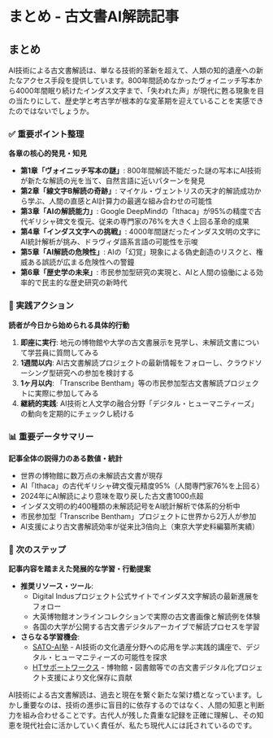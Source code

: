 # まとめ - 古文書AI解読記事

## まとめ

AI技術による古文書解読は、単なる技術的革新を超えて、人類の知的遺産への新たなアクセス手段を提供しています。800年間読めなかったヴォイニッチ写本から4000年間眠り続けたインダス文字まで、「失われた声」が現代に甦る現象を目の当たりにして、歴史学と考古学が根本的な変革期を迎えていることを実感できたのではないでしょうか。

### ✅ 重要ポイント整理
**各章の核心的発見・知見**
- **第1章「ヴォイニッチ写本の謎」**: 800年間解読不能だった謎の写本にAI技術が新たな解読の光を当て、自然言語に近いパターンを発見
- **第2章「線文字B解読の奇跡」**: マイケル・ヴェントリスの天才的解読成功から学ぶ、人間の直感とAI計算力の最適な組み合わせの可能性
- **第3章「AIの解読能力」**: Google DeepMindの「Ithaca」が95%の精度で古代ギリシャ碑文を復元、従来の専門家の76%を大きく上回る革命的成果
- **第4章「インダス文字への挑戦」**: 4000年間謎だったインダス文明の文字にAI統計解析が挑み、ドラヴィダ語系言語の可能性を示唆
- **第5章「AI解読の危険性」**: AIの「幻覚」現象による偽史創造のリスクと、権威ある誤読が広まる危険性への警鐘
- **第6章「歴史学の未来」**: 市民参加型研究の実現と、AIと人間の協働による効率的で民主的な歴史研究の新時代

### 🎯 実践アクション
**読者が今日から始められる具体的行動**
1. **即座に実行**: 地元の博物館や大学の古文書展示を見学し、未解読文書について学芸員に質問してみる
2. **1週間以内**: AI古文書解読プロジェクトの最新情報をフォローし、クラウドソーシング型研究への参加を検討する
3. **1ヶ月以内**: 「Transcribe Bentham」等の市民参加型古文書解読プロジェクトに実際に参加してみる
4. **継続的実践**: AI技術と人文学の融合分野「デジタル・ヒューマニティーズ」の動向を定期的にチェックし続ける

### 📊 重要データサマリー
**記事全体の説得力のある数値・統計**
- 世界の博物館に数万点の未解読古文書が現存
- AI「Ithaca」の古代ギリシャ碑文復元精度95%（人間専門家76%を上回る）
- 2024年にAI解読により意味を取り戻した古文書1000点超
- インダス文明の約400種類の未解読記号をAI統計解析で体系的分析中
- 市民参加型「Transcribe Bentham」プロジェクトに世界から2万人が参加
- AI支援により古文書解読効率が従来比3倍向上（東京大学史料編纂所実績）

### 🔄 次のステップ
**記事内容を踏まえた発展的な学習・行動提案**
- **推奨リソース・ツール**: 
  - Digital Indusプロジェクト公式サイトでインダス文字解読の最新進展をフォロー
  - 大英博物館オンラインコレクションで実際の古文書画像と解読例を体験
  - 各国の大学が公開する古文書デジタルアーカイブで解読プロセスを学習
- **さらなる学習機会**: 
  - [SATO-AI塾](https://www.ht-sw.tech/lp/sato-ai-juku/) - AI技術の文化遺産分野への応用を学ぶ実践的講座で、デジタル・ヒューマニティーズの可能性を探求
  - [HTサポートワークス](https://www.ht-sw.tech/) - 博物館・図書館等での古文書デジタル化プロジェクト支援により文化保存に貢献

AI技術による古文書解読は、過去と現在を繋ぐ新たな架け橋となっています。しかし重要なのは、技術の進歩に盲目的に依存するのではなく、人間の知恵と判断力を組み合わせることです。古代人が残した貴重な記録を正確に理解し、その知恵を現代社会に活かしていく責任が、私たち現代人には託されているのです。